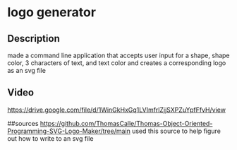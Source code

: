 # logo generator
## Description
made a command line application that accepts user input for a shape, shape color, 3 characters of text, and text color  and creates a corresponding logo as an svg file
## Video
https://drive.google.com/file/d/1WinGkHxGq1LVImfrlZjjSXPZuYpfFfvH/view

##sources
https://github.com/ThomasCalle/Thomas-Object-Oriented-Programming-SVG-Logo-Maker/tree/main
used this source to help figure out how to write to an svg file
